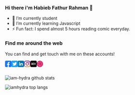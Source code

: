 ### Hi there i'm Habieb Fathur Rahman 👋

- 🔭 I’m currently student
- 🌱 I’m currently learning Javascript
- ⚡ Fun fact: I spend almost 5 hours reading comic everyday.

### Find me around the web 
You can find and get touch with me on these accounts!

<a title="Facebook" href="https://facebook.com/habieb.fathur">
  <img align="left" alt="Wahid Ari Twitter" width="21px" src="https://raw.githubusercontent.com/wahidari/wahidari/master/icons/facebook.png" />
</a>

<a title="Twitter" href="https://twitter.com/#">
  <img align="left" alt="Wahid Ari Twitter" width="21px" src="https://raw.githubusercontent.com/wahidari/wahidari/master/icons/twitter.png" />
</a>

<a title="Linkedin" href="https://www.linkedin.com/in/habieb-fathur-rahman-85432617b/">
  <img align="left" alt="Wahid Ari Linkdin" width="21px" src="https://raw.githubusercontent.com/wahidari/wahidari/master/icons/linkedin.png" />
</a>

<a title="Instagram" href="https://instagram.com/chydra13">
  <img align="left" alt="Wahid Ari " width="21px" src="https://raw.githubusercontent.com/wahidari/wahidari/master/icons/instagram.jpg" />
</a>

<a title="Dev" href="https://dev.to/iamhydra">
  <img align="left" alt="Wahid Ari DEV" width="21px" src="https://raw.githubusercontent.com/wahidari/wahidari/master/icons/dev.png" />
</a>

<a title="Dribble" href="https://dribbble.com/CHydra13">
  <img align="left" alt="Wahid Ari Dribble" width="21px" src="https://raw.githubusercontent.com/wahidari/wahidari/master/icons/drible.png" />
</a>
<br><br>

![iam-hydra github stats](https://github-readme-stats.vercel.app/api?username=iam-hydra&hide_border=true&title_color=0c0c0d&text_color=141414&icon_color=000&show_icons=true)

![iamhydra top langs](https://github-readme-stats.vercel.app/api/top-langs/?username=iam-hydra&hide_border=true&title_color=0c0c0d&text_color=151515&icon_color=000&show_icons=true&hide_borders=true&layout=compact&langs_count=10&hide=html,css)
